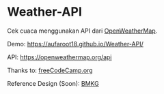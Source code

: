 # Weather-API

Cek cuaca menggunakan API dari [OpenWeatherMap](https://openweathermap.org).

Demo:
https://aufaroot18.github.io/Weather-API/

API:
https://openweathermap.org/api

Thanks to:
[freeCodeCamp.org](https://www.youtube.com/watch?v=BYsTrGH6B2s)

Reference Design (Soon):
[BMKG](http://www.bmkg.go.id/cuaca/prakiraan-cuaca.bmkg?Kota=Depok&AreaID=5002229&Prov=10)
